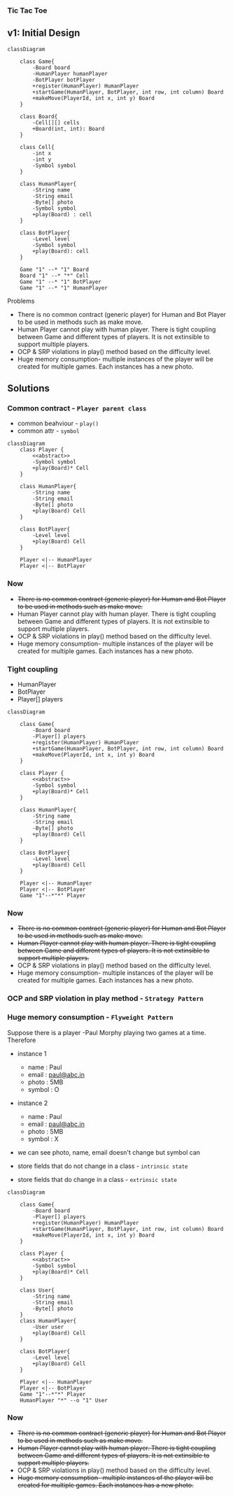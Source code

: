 ### Tic Tac Toe

## v1: Initial Design

```mermaid
classDiagram

    class Game{
        -Board board
        -HumanPlayer humanPlayer
        -BotPlayer botPlayer
        +register(HumanPlayer) HumanPlayer
        +startGame(HumanPlayer, BotPlayer, int row, int column) Board
        +makeMove(PlayerId, int x, int y) Board
    }

    class Board{
        -Cell[][] cells
        +Board(int, int): Board
    }

    class Cell{
        -int x
        -int y
        -Symbol symbol
    }

    class HumanPlayer{
        -String name
        -String email
        -Byte[] photo
        -Symbol symbol
        +play(Board) : cell
    }

    class BotPlayer{
        -Level level
        -Symbol symbol
        +play(Board): cell
    }

    Game "1" --* "1" Board
    Board "1" --* "*" Cell
    Game "1" --* "1" BotPlayer
    Game "1" --* "1" HumanPlayer

```
Problems
* There is no common contract (generic player) for Human and Bot Player to be used in methods such as make move.
* Human Player cannot play with human player. There is tight coupling between Game and different types of players. It is not extinsible to support multiple players.
* OCP & SRP violations in play() method based on the difficulty level.
* Huge memory consumption- multiple instances of the player will be created for multiple games. Each instances has a new photo.

## Solutions

### <b>Common contract - `Player parent class`</b>
- common beahviour - `play()`
- common attr - `symbol`

```mermaid
classDiagram
    class Player {
        <<abstract>>
        -Symbol symbol
        +play(Board)* Cell
    }

    class HumanPlayer{
        -String name
        -String email
        -Byte[] photo
        +play(Board) Cell
    }

    class BotPlayer{
        -Level level
        +play(Board) Cell
    }

    Player <|-- HumanPlayer
    Player <|-- BotPlayer

```
### Now

* ~~There is no common contract (generic player) for Human and Bot Player to be used in methods such as make move.~~
* Human Player cannot play with human player. There is tight coupling between Game and different types of players. It is not extinsible to support multiple players.
* OCP & SRP violations in play() method based on the difficulty level.
* Huge memory consumption- multiple instances of the player will be created for multiple games. Each instances has a new photo.

### <b>Tight coupling</b>
- HumanPlayer
- BotPlayer
- Player[] players

```mermaid
classDiagram

    class Game{
        -Board board
        -Player[] players
        +register(HumanPlayer) HumanPlayer
        +startGame(HumanPlayer, BotPlayer, int row, int column) Board
        +makeMove(PlayerId, int x, int y) Board
    }

    class Player {
        <<abstract>>
        -Symbol symbol
        +play(Board)* Cell
    }

    class HumanPlayer{
        -String name
        -String email
        -Byte[] photo
        +play(Board) Cell
    }

    class BotPlayer{
        -Level level
        +play(Board) Cell
    }

    Player <|-- HumanPlayer
    Player <|-- BotPlayer
    Game "1"--*"*" Player

```

### Now

* ~~There is no common contract (generic player) for Human and Bot Player to be used in methods such as make move.~~
* ~~Human Player cannot play with human player. There is tight coupling between Game and different types of players. It is not extinsible to support multiple players.~~
* OCP & SRP violations in play() method based on the difficulty level.
* Huge memory consumption- multiple instances of the player will be created for multiple games. Each instances has a new photo.


### <b>OCP and SRP violation in play method - `Strategy Pattern`</b>



### <b>Huge memory consumption - `Flyweight Pattern`</b>
Suppose there is a player -Paul Morphy playing two games at a time.
Therefore 
- instance 1
    - name : Paul
    - email : paul@abc.in
    - photo : 5MB
    - symbol : O

- instance 2
    - name : Paul
    - email : paul@abc.in
    - photo : 5MB
    - symbol : X

- we can see photo, name, email doesn't change but symbol can
- store fields that do not change in a class - `intrinsic state`
- store fields that do change in a class - `extrinsic state`

```mermaid
classDiagram

    class Game{
        -Board board
        -Player[] players
        +register(HumanPlayer) HumanPlayer
        +startGame(HumanPlayer, BotPlayer, int row, int column) Board
        +makeMove(PlayerId, int x, int y) Board
    }

    class Player {
        <<abstract>>
        -Symbol symbol
        +play(Board)* Cell
    }

    class User{
        -String name
        -String email
        -Byte[] photo
    }
    class HumanPlayer{
        -User user
        +play(Board) Cell
    }

    class BotPlayer{
        -Level level
        +play(Board) Cell
    }

    Player <|-- HumanPlayer
    Player <|-- BotPlayer
    Game "1"--*"*" Player
    HumanPlayer "*" --o "1" User

```

### Now

* ~~There is no common contract (generic player) for Human and Bot Player to be used in methods such as make move.~~
* ~~Human Player cannot play with human player. There is tight coupling between Game and different types of players. It is not extinsible to support multiple players.~~
* OCP & SRP violations in play() method based on the difficulty level.
* ~~Huge memory consumption- multiple instances of the player will be created for multiple games. Each instances has a new photo.~~



